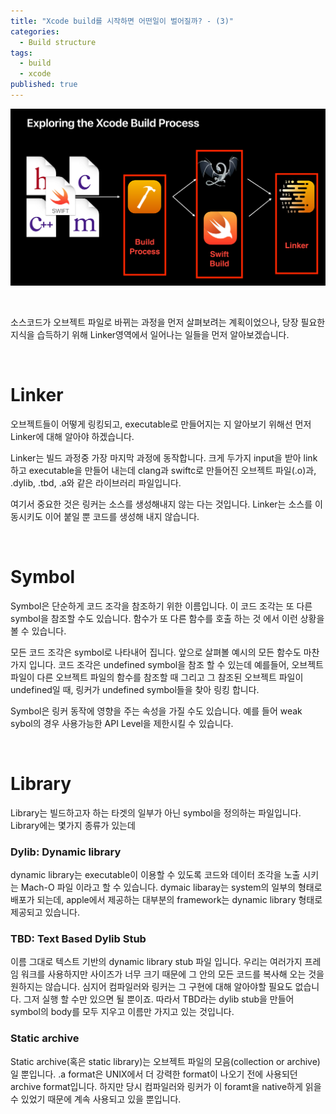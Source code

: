 ```yaml
---
title: "Xcode build를 시작하면 어떤일이 벌어질까? - (3)"
categories:
  - Build structure
tags:
  - build
  - xcode
published: true
---
```


![1](https://github.com/wannagohome/wannagohome.github.io/blob/master/assets/images/what_happens_when_xcode_build_start/1.png?raw=true)

<br/>

소스코드가 오브젝트 파일로 바뀌는 과정을 먼저 살펴보려는 계획이었으나, 당장 필요한 지식을 습득하기 위해 Linker영역에서 일어나는 일들을 먼저 알아보겠습니다.

<br/>

# Linker

오브젝트들이 어떻게 링킹되고, executable로 만들어지는 지 알아보기 위해선 먼저 Linker에 대해 알아야 하겠습니다.

Linker는 빌드 과정중 가장 마지막 과정에 동작합니다. 크게 두가지 input을 받아 link하고 executable을 만들어 내는데 clang과 swiftc로 만들어진 오브젝트 파일(.o)과, .dylib, .tbd, .a와 같은 라이브러리 파일입니다.

여기서 중요한 것은 링커는 소스를 생성해내지 않는 다는 것입니다. Linker는 소스를 이동시키도 이어 붙일 뿐 코드를 생성해 내지 않습니다.

<br/>

# Symbol

Symbol은 단순하게 코드 조각을 참조하기 위한 이름입니다. 이 코드 조각는 또 다른 symbol을 참조할 수도 있습니다. 함수가 또 다른 함수를 호출 하는 것 에서 이런 상황을 볼 수 있습니다.

모든 코드 조각은 symbol로 나타내어 집니다. 앞으로 살펴볼 예시의 모든 함수도 마찬가지 입니다. 코드 조각은 undefined symbol을 참조 할 수 있는데 예를들어, 오브젝트 파일이 다른 오브젝트 파일의 함수를 참조할 때 그리고 그 참조된 오브젝트 파일이 undefined일 때, 링커가 undefined symbol들을 찾아 링킹 합니다.

Symbol은 링커 동작에 영향을 주는 속성을 가질 수도 있습니다. 예를 들어 weak sybol의 경우 사용가능한 API Level을 제한시킬 수 있습니다.

<br/>

# Library

Library는 빌드하고자 하는 타겟의 일부가 아닌 symbol을 정의하는 파일입니다. Library에는 몇가지 종류가 있는데


### Dylib: Dynamic library
dynamic library는 executable이 이용할 수 있도록 코드와 데이터 조각을 노출 시키는 Mach-O 파일 이라고 할 수 있습니다. dymaic libaray는 system의 일부의 형태로 배포가 되는데, apple에서 제공하는 대부분의 framework는 dynamic library 형태로 제공되고 있습니다.

### TBD: Text Based Dylib Stub
이름 그대로 텍스트 기반의 dynamic library stub 파일 입니다. 우리는 여러가지 프레임 워크를 사용하지만 사이즈가 너무 크기 때문에 그 안의 모든 코드를 복사해 오는 것을 원하지는 않습니다. 심지어 컴파일러와 링커는 그 구현에 대해 알아야할 필요도 없습니다. 그저 실행 할 수만 있으면 될 뿐이죠. 따라서 TBD라는 dylib stub을 만들어 symbol의 body를 모두 지우고 이름만 가지고 있는 것입니다.

### Static archive
Static archive(혹은 static library)는 오브젝트 파일의 모음(collection or archive)일 뿐입니다. .a format은 UNIX에서 더 강력한 format이 나오기 전에 사용되던 archive format입니다. 하지만 당시 컴파일러와 링커가 이 foramt을 native하게 읽을 수 있었기 때문에 계속 사용되고 있을 뿐입니다.

